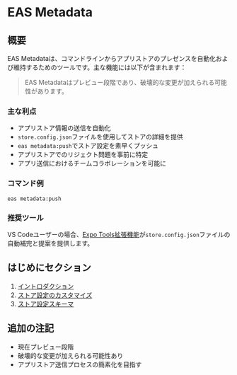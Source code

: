 # EAS Metadata

## 概要

EAS Metadataは、コマンドラインからアプリストアのプレゼンスを自動化および維持するためのツールです。主な機能には以下が含まれます：

> EAS Metadataはプレビュー段階であり、破壊的な変更が加えられる可能性があります。

### 主な利点
- アプリストア情報の送信を自動化
- `store.config.json`ファイルを使用してストアの詳細を提供
- `eas metadata:push`でストア設定を素早くプッシュ
- アプリストアでのリジェクト問題を事前に特定
- アプリ送信におけるチームコラボレーションを可能に

### コマンド例
```
eas metadata:push
```

### 推奨ツール
VS Codeユーザーの場合、[Expo Tools拡張機能](https://github.com/expo/vscode-expo#readme)が`store.config.json`ファイルの自動補完と提案を提供します。

## はじめにセクション
1. [イントロダクション](/eas/metadata/getting-started)
2. [ストア設定のカスタマイズ](/eas/metadata/config)
3. [ストア設定スキーマ](/eas/metadata/schema)

## 追加の注記
- 現在プレビュー段階
- 破壊的な変更が加えられる可能性あり
- アプリストア送信プロセスの簡素化を目指す
